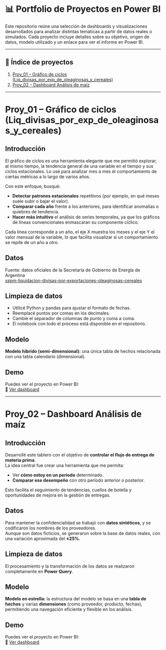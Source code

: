 # 📊 Portfolio de Proyectos en Power BI

Este repositorio reúne una selección de dashboards y visualizaciones desarrollados para analizar distintas temáticas a partir de datos reales o simulados. Cada proyecto incluye detalles sobre su objetivo, origen de datos, modelo utilizado y un enlace para ver el informe en Power BI.

---

## 📌 Índice de proyectos

1. [Proy_01 – Gráfico de ciclos (Liq_divisas_por_exp_de_oleaginosas_y_cereales)](#proy_01--gráfico-de-ciclos-liq_divisas_por_exp_de_oleaginosas_y_cereales)
2. [Proy_02 – Dashboard Análisis de maíz](#proy_02--dashboard-análisis-de-maíz)

---

# Proy_01 – Gráfico de ciclos (Liq_divisas_por_exp_de_oleaginosas_y_cereales)

## Introducción
El gráfico de ciclos es una herramienta elegante que me permitió explorar, al mismo tiempo, la tendencia general de una variable en el tiempo y sus ciclos estacionales. Lo usé para analizar mes a mes el comportamiento de ciertas métricas a lo largo de varios años.

Con este enfoque, busqué:

- **Detectar patrones estacionales** repetitivos (por ejemplo, en qué meses suele subir o bajar el valor).
- **Comparar cada año** frente a los anteriores, para identificar anomalías o quiebres de tendencia.
- **Hacer más intuitivo** el análisis de series temporales, ya que los gráficos de líneas convencionales enmascaran su componente cíclico.

Cada línea corresponde a un año, el eje X muestra los meses y el eje Y el valor mensual de la variable, lo que facilita visualizar si un comportamiento se repite de un año a otro.

## Datos
Fuente: datos oficiales de la Secretaría de Gobierno de Energía de Argentina  
[sspm-liquidacion-divisas-por-exportaciones-oleaginosas-cereales](https://datos.gob.ar/dataset/sspm-liquidacion-divisas-por-exportaciones-oleaginosas-cereales/archivo/sspm_349.2)

## Limpieza de datos
- Utilicé Python y pandas para ajustar el formato de fechas.
- Reemplacé puntos por comas en los decimales.
- Cambié el separador de columnas de punto y coma a coma.
- El notebook con todo el proceso está disponible en el repositorio.

## Modelo
**Modelo híbrido (semi-dimensional):** una única tabla de hechos relacionada con una tabla calendario (dimensional).

## Demo
Puedes ver el proyecto en Power BI:  
🔗 [Ver dashboard](https://app.powerbi.com/view?r=eyJrIjoiOWVlNWY0NDAtNmQyZS00Y2Y2LWI5MzEtZmQzOTliYTVmNzk0IiwidCI6IjkxZjVjYjg5LTUyZmUtNDdhYi05MDVmLTRlMzU4ODZmNWE1NyIsImMiOjR9)

---

# Proy_02 – Dashboard Análisis de maíz

## Introducción
Desarrollé este tablero con el objetivo de **controlar el flujo de entrega de materia prima**.  
La idea central fue crear una herramienta que me permita:

- Ver **cómo estoy en un período** determinado.
- **Comparar ese desempeño** con otro período anterior o posterior.

Esto facilita el seguimiento de tendencias, cuellos de botella y oportunidades de mejora en la gestión de entregas.

## Datos
Para mantener la confidencialidad se trabajó con **datos sintéticos**, y se codificaron los nombres de los proveedores.  
Aunque son datos ficticios, se generaron sobre la base de datos reales, con una variación aproximada del **±25%**.

## Limpieza de datos
El procesamiento y la transformación de los datos se realizaron completamente en **Power Query**.

## Modelo
**Modelo en estrella:** la estructura del modelo se basa en una **tabla de hechos** y varias **dimensiones** (como proveedor, producto, fechas), permitiendo una navegación eficiente y flexible en los análisis.

## Demo
Puedes ver el proyecto en Power BI:  
🔗 [Ver dashboard](https://app.powerbi.com/view?r=eyJrIjoiYWRmZDFhNjQtMjIwZS00YzY2LWExZWItMjBlMGUyZTdmYWI3IiwidCI6IjkxZjVjYjg5LTUyZmUtNDdhYi05MDVmLTRlMzU4ODZmNWE1NyIsImMiOjR9)
